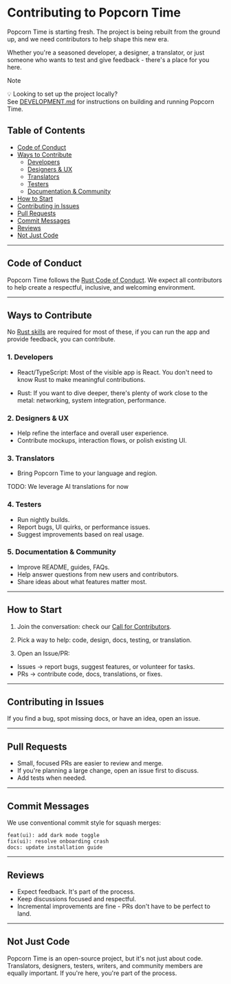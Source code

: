 # Contributing to Popcorn Time

Popcorn Time is starting fresh. The project is being rebuilt from the ground up, and we need contributors to help shape this new era.

Whether you're a seasoned developer, a designer, a translator, or just someone who wants to test and give feedback - there's a place for you here.

> [!NOTE]
> 💡 Looking to set up the project locally?  
> See [DEVELOPMENT.md](DEVELOPMENT.md) for instructions on building and running Popcorn Time.

## Table of Contents

- [Code of Conduct](#code-of-conduct)
- [Ways to Contribute](#ways-to-contribute)
  - [Developers](#1-developers)
  - [Designers & UX](#2-designers--ux)
  - [Translators](#3-translators)
  - [Testers](#4-testers)
  - [Documentation & Community](#5-documentation--community)
- [How to Start](#how-to-start)
- [Contributing in Issues](#contributing-in-issues)
- [Pull Requests](#pull-requests)
- [Commit Messages](#commit-messages)
- [Reviews](#reviews)
- [Not Just Code](#not-just-code)

---

## Code of Conduct

Popcorn Time follows the [Rust Code of Conduct](CODE_OF_CONDUCT.md).
We expect all contributors to help create a respectful, inclusive, and welcoming environment.

---

## Ways to Contribute

No [Rust skills](https://www.rust-lang.org/) are required for most of these, if you can run the app and provide feedback, you can contribute.

### 1. Developers

- React/TypeScript: Most of the visible app is React. You don't need to know Rust to make meaningful contributions.

- Rust: If you want to dive deeper, there's plenty of work close to the metal: networking, system integration, performance.

### 2. Designers & UX

- Help refine the interface and overall user experience.
- Contribute mockups, interaction flows, or polish existing UI.

### 3. Translators

- Bring Popcorn Time to your language and region.

TODO: We leverage AI translations for now

### 4. Testers

- Run nightly builds.
- Report bugs, UI quirks, or performance issues.
- Suggest improvements based on real usage.

### 5. Documentation & Community

- Improve README, guides, FAQs.
- Help answer questions from new users and contributors.
- Share ideas about what features matter most.

---

## How to Start

1. Join the conversation: check our [Call for Contributors](/popcorntime/popcorntime/issues/3109).

2. Pick a way to help: code, design, docs, testing, or translation.

3. Open an Issue/PR:

- Issues → report bugs, suggest features, or volunteer for tasks.
- PRs → contribute code, docs, translations, or fixes.

---

## Contributing in Issues

If you find a bug, spot missing docs, or have an idea, open an issue.

---

## Pull Requests

- Small, focused PRs are easier to review and merge.
- If you're planning a large change, open an issue first to discuss.
- Add tests when needed.

---

## Commit Messages

We use conventional commit style for squash merges:

```
feat(ui): add dark mode toggle
fix(ui): resolve onboarding crash
docs: update installation guide
```

---

## Reviews

- Expect feedback. It's part of the process.
- Keep discussions focused and respectful.
- Incremental improvements are fine - PRs don't have to be perfect to land.

---

## Not Just Code

Popcorn Time is an open-source project, but it's not just about code. Translators, designers, testers, writers, and community members are equally important. If you're here, you're part of the process.
